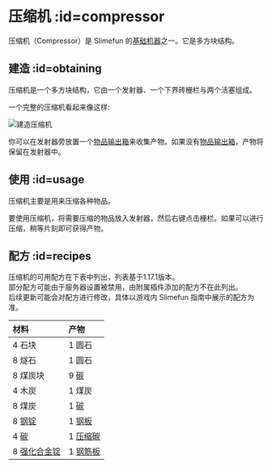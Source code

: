 # 压缩机 :id=compressor

压缩机（Compressor）是 Slimefun 的[基础机器](/Basic-Machines)之一。它是多方块结构。

## 建造 :id=obtaining

压缩机是一个多方块结构，它由一个发射器、一个下界砖栅栏与两个活塞组成。

一个完整的压缩机看起来像这样:

![建造压缩机](https://cdn.jsdelivr.net/gh/Slimefun/Wiki@master/images/multiblock-compressor.png ':size=50%')

你可以在发射器旁放置一个[物品输出箱](/Output-Chest)来收集产物。如果没有[物品输出箱](/Output-Chest)，产物将保留在发射器中。

## 使用 :id=usage

压缩机主要是用来压缩各种物品。

要使用压缩机，将需要压缩的物品放入发射器，然后右键点击栅栏。如果可以进行压缩，稍等片刻即可获得产物。

## 配方 :id=recipes

压缩机的可用配方在下表中列出，列表基于1.17.1版本。  
部分配方可能由于服务器设置被禁用，由附属插件添加的配方不在此列出。  
后续更新可能会对配方进行修改，具体以游戏内 Slimefun 指南中展示的配方为准。

| 材料 | 产物 |
| :-- | :-- |
| 4 石块 | 1 圆石 |
| 8 燧石 | 1 圆石 |
| 8 煤炭块 | 9 [碳](/Carbon) |
| 4 木炭 | 1 煤炭 |
| 8 煤炭 | 1 [碳](/Carbon) |
| 8 [钢锭](/Steel-Ingot) | 1 [钢板](/Miscellaneous-Items) |
| 4 [碳](/Carbon) | 1 [压缩碳](/Carbon) |
| 8 [强化合金锭](/Reinforced-Alloy-Ingot) | 1 [钢筋板](/Miscellaneous-Items) |
